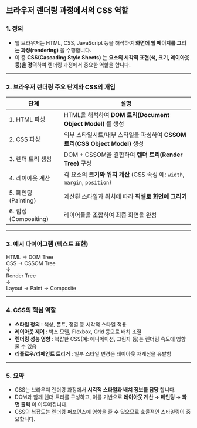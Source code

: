 ## 브라우저 렌더링 과정에서의 CSS 역할

### 1. 정의

- 웹 브라우저는 HTML, CSS, JavaScript 등을 해석하여 **화면에 웹 페이지를 그리는 과정(rendering)** 을 수행합니다.
- 이 중 **CSS(Cascading Style Sheets)** 는 **요소의 시각적 표현(색, 크기, 레이아웃 등)을 정의**하여 렌더링 과정에서 중요한 역할을 합니다.

---

### 2. 브라우저 렌더링 주요 단계와 CSS의 개입

| 단계                 | 설명                                                                         |
| -------------------- | ---------------------------------------------------------------------------- |
| 1. HTML 파싱         | HTML을 해석하여 **DOM 트리(Document Object Model)** 를 생성                  |
| 2. CSS 파싱          | 외부 스타일시트/내부 스타일을 파싱하여 **CSSOM 트리(CSS Object Model)** 생성 |
| 3. 렌더 트리 생성    | DOM + CSSOM을 결합하여 **렌더 트리(Render Tree)** 구성                       |
| 4. 레이아웃 계산     | 각 요소의 **크기와 위치 계산** (CSS 속성 예: `width`, `margin`, `position`)  |
| 5. 페인팅(Painting)  | 계산된 스타일과 위치에 따라 **픽셀로 화면에 그리기**                         |
| 6. 합성(Compositing) | 레이어들을 조합하여 최종 화면을 완성                                         |

---

### 3. 예시 다이어그램 (텍스트 표현)

HTML → DOM Tree
<br />
CSS → CSSOM Tree
<br />
↓
<br />
Render Tree
<br />
↓
<br />
Layout → Paint → Composite

---

### 4. CSS의 핵심 역할

- **스타일 정의** : 색상, 폰트, 정렬 등 시각적 스타일 적용
- **레이아웃 제어** : 박스 모델, Flexbox, Grid 등으로 배치 조절
- **렌더링 성능 영향** : 복잡한 CSS(예: 애니메이션, 그림자 등)는 렌더링 속도에 영향 줄 수 있음
- **리플로우/리페인트 트리거** : 일부 스타일 변경은 레이아웃 재계산을 유발함

---

### 5. 요약

- CSS는 브라우저 렌더링 과정에서 **시각적 스타일과 배치 정보를 담당** 합니다.
- DOM과 함께 렌더 트리를 구성하고, 이를 기반으로 **레이아웃 계산 → 페인팅 → 화면 출력** 이 이루어집니다.
- CSS의 복잡도는 렌더링 퍼포먼스에 영향을 줄 수 있으므로 효율적인 스타일링이 중요합니다.
